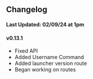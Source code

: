 ## Changelog
#### Last Updated: 02/09/24 at 1pm

#### v0.13.1
- Fixed API
- Added Username Command
- Added launcher version route
- Began working on routes
